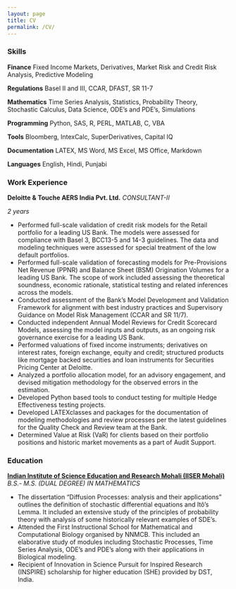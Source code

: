 ```yaml
---
layout: page
title: CV
permalink: /CV/
---
```

### Skills
**Finance** Fixed Income Markets, Derivatives, Market Risk and Credit Risk Analysis, Predictive Modeling

**Regulations** Basel II and III, CCAR, DFAST, SR 11-7

**Mathematics** Time Series Analysis, Statistics, Probability Theory, Stochastic Calculus, Data Science, ODE’s and PDE’s, Simulations

**Programming** Python, SAS, R, PERL, MATLAB, C, VBA

**Tools** Bloomberg, IntexCalc, SuperDerivatives, Capital IQ

**Documentation** LATEX, MS Word, MS Excel, MS Office, Markdown

**Languages** English, Hindi, Punjabi

### Work Experience
**Deloitte & Touche AERS India Pvt. Ltd.** _CONSULTANT-II_

*2 years*

* Performed full-scale validation of credit risk models for the Retail portfolio for a leading US Bank. The models were assessed for
compliance with Basel 3, BCC13-5 and 14-3 guidelines. The data and modeling techniques were assessed for special treatment
of the low default portfolios.
* Performed full-scale validation of forecasting models for Pre-Provisions Net Revenue (PPNR) and Balance Sheet (BSM) Origination
Volumes for a leading US Bank. The scope of work included assessing the theoretical soundness, economic rationale, statistical
testing and related inferences across the models.
* Conducted assessment of the Bank’s Model Development and Validation Framework for alignment with best industry practices
and Supervisory Guidance on Model Risk Management (CCAR and SR 11/7).
* Conducted independent Annual Model Reviews for Credit Scorecard Models, assessing the model inputs and outputs, as an ongoing
risk governance exercise for a leading US Bank.
* Performed valuations of fixed income instruments; derivatives on interest rates, foreign exchange, equity and credit; structured
products like mortgage backed securities and loan instruments for Securities Pricing Center at Deloitte.
* Analyzed a portfolio allocation model, for an advisory engagement, and devised mitigation methodology for the observed errors
in the estimation.
* Developed Python based tools to conduct testing for multiple Hedge Effectiveness testing projects.
* Developed LATEXclasses and packages for the documentation of modeling methodologies and review processes per the latest
guidelines for the Quality Check and Review team at the Bank.
* Determined Value at Risk (VaR) for clients based on their portfolio positions and historic market movements as a part of Audit
Support.

### Education
**[Indian Institute of Science Education and Research Mohali (IISER Mohali)](www.iisermohali.ac.in)**
_B.S.- M.S. (DUAL DEGREE) IN MATHEMATICS_

* The dissertation “Diffusion Processes: analysis and their applications” outlines the definition of stochastic differential equations
and Itô’s Lemma. It included an extensive study of the principles of probability theory with analysis of some historically relevant
examples of SDE’s.
* Attended the First Instructional School for Mathematical and Computational Biology organised by NNMCB. This included an elaborative
study of modules including Stochastic Processes, Time Series Analysis, ODE’s and PDE’s along with their applications in
Biological modeling.
* Recipient of Innovation in Science Pursuit for Inspired Research (INSPIRE) scholarship for higher education (SHE) provided by
DST, India.
